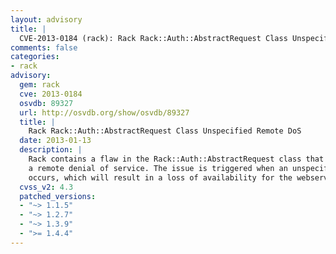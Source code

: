 ```yaml
---
layout: advisory
title: |
  CVE-2013-0184 (rack): Rack Rack::Auth::AbstractRequest Class Unspecified Remote DoS
comments: false
categories:
- rack
advisory:
  gem: rack
  cve: 2013-0184
  osvdb: 89327
  url: http://osvdb.org/show/osvdb/89327
  title: |
    Rack Rack::Auth::AbstractRequest Class Unspecified Remote DoS
  date: 2013-01-13
  description: |
    Rack contains a flaw in the Rack::Auth::AbstractRequest class that may allow
    a remote denial of service. The issue is triggered when an unspecified error
    occurs, which will result in a loss of availability for the webserver.
  cvss_v2: 4.3
  patched_versions:
  - "~> 1.1.5"
  - "~> 1.2.7"
  - "~> 1.3.9"
  - ">= 1.4.4"
---
```

